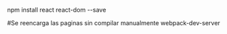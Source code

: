  npm install react react-dom --save

#Se reencarga las paginas sin compilar manualmente
 webpack-dev-server
 
